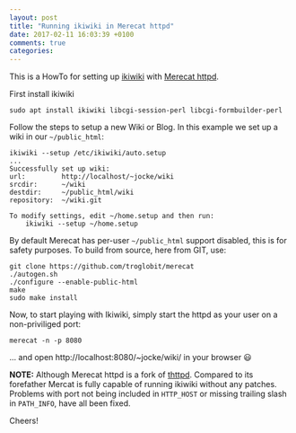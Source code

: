 ```yaml
---
layout: post
title: "Running ikiwiki in Merecat httpd"
date: 2017-02-11 16:03:39 +0100
comments: true
categories:
---
```


This is a HowTo for setting up [ikiwiki][] with
[Merecat httpd][merecat].

First install ikiwiki

    sudo apt install ikiwiki libcgi-session-perl libcgi-formbuilder-perl

Follow the steps to setup a new Wiki or Blog.  In this example we set up a
wiki in our `~/public_html`:

    ikiwiki --setup /etc/ikiwiki/auto.setup
    ...
    Successfully set up wiki:
    url:         http://localhost/~jocke/wiki
    srcdir:      ~/wiki
    destdir:     ~/public_html/wiki
    repository:  ~/wiki.git
    
    To modify settings, edit ~/home.setup and then run:
        ikiwiki --setup ~/home.setup

By default Merecat has per-user `~/public_html` support disabled, this
is for safety purposes.  To build from source, here from GIT, use:

    git clone https://github.com/troglobit/merecat
    ./autogen.sh
    ./configure --enable-public-html
    make
    sudo make install

Now, to start playing with Ikiwiki, simply start the httpd as your user
on a non-priviliged port:

    merecat -n -p 8080

... and open http://localhost:8080/~jocke/wiki/ in your browser :smiley:

**NOTE:** Although Merecat httpd is a fork of [thttpd][].  Compared to
its forefather Mercat is fully capable of running ikiwiki without any
patches.  Problems with port not being included in `HTTP_HOST` or
missing trailing slash in `PATH_INFO`, have all been fixed.

Cheers!

<!--
  -- Local Variables:
  -- mode: markdown
  -- End:
  -->

[thttpd]:  http://acme.com/software/thttpd/
[ikiwiki]: http://ikiwiki.info/
[merecat]: http://merecat.troglobit.com
